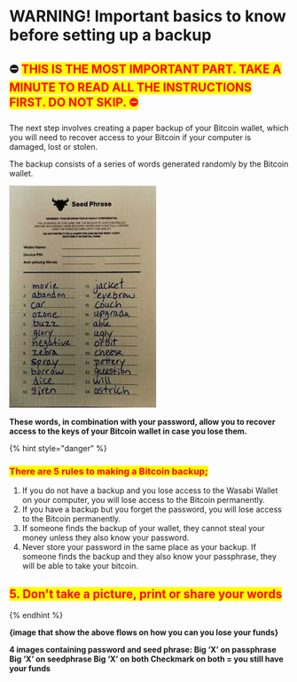 # WARNING! Important basics to know before setting up a backup

## ⛔️ <mark style="color:red;">T</mark><mark style="color:red;">**HIS IS THE MOST IMPORTANT PART. TAKE A MINUTE TO READ ALL THE INSTRUCTIONS FIRST. DO NOT SKIP. ⛔️**</mark>

The next step involves creating a paper backup of your Bitcoin wallet, which you will need to recover access to your Bitcoin if your computer is damaged, lost or stolen.

The backup consists of a series of words generated randomly by the Bitcoin wallet.

![Example of a 24-word backup.](../.gitbook/assets/seedphrase.jpg)

**These words, in combination with your password, allow you to recover access to the keys of your Bitcoin wallet in case you lose them.**

{% hint style="danger" %}
### <mark style="color:red;">**There are 5 rules to making a Bitcoin backup;**</mark>

1. If you do not have a backup and you lose access to the Wasabi Wallet on your computer, you will lose access to the Bitcoin permanently.
2. If you have a backup but you forget the password, you will lose access to the Bitcoin permanently.
3. If someone finds the backup of your wallet, they cannot steal your money unless they also know your password.
4. Never store your password in the same place as your backup. If someone finds the backup and they also know your passphrase, they will be able to take your bitcoin.

## <mark style="color:red;">5. Don't take a picture, print or share your words</mark>
{% endhint %}

**{image that show the above flows on how you can you lose your funds}**

**4 images containing password and seed phrase: Big ‘X’ on passphrase Big ‘X’ on seedphrase Big ‘X’ on both Checkmark on both = you still have your funds**
